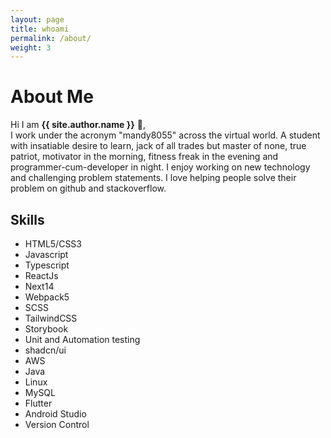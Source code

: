 ```yaml
---
layout: page
title: whoami
permalink: /about/
weight: 3
---
```


# About Me

Hi I am **{{ site.author.name }}** :cowboy_hat_face:,<br>
I work under the acronym "mandy8055" across the virtual world. A student with insatiable desire to learn, jack of all trades but master of none, true patriot, motivator in the morning, fitness freak in the evening and programmer-cum-developer in night. I enjoy working on new technology and challenging problem statements. I love helping people solve their problem on github and stackoverflow.

<!-- <div class="row">
{% include about/skills.html title="Programming Skills" source=site.data.programming-skills %}
{% include about/skills.html title="Other Skills" source=site.data.other-skills %}
</div> -->

<!-- ## **Achievements**
- Achieved Certificate of Recognition in GirlScript Summer of Code 2018
- Won **Gold** in Coding Hackathon at **Inter IIT Tech Meet 2018 and 2019**
- Achieved Certificate of Appreciation from IIT Jammu for Sports Fest 2018
- Selected in **GSoC 2019**
- Secured place in top 20 teams in Pan IIT Hackathon 2019
- Cracked JEE main and JEE Advanced 2016 -->

## Skills

- HTML5/CSS3
- Javascript
- Typescript
- ReactJs
- Next14
- Webpack5
- SCSS
- TailwindCSS
- Storybook
- Unit and Automation testing
- shadcn/ui
- AWS
- Java
- Linux
- MySQL
- Flutter
- Android Studio
- Version Control

<!-- ## **Internships**
<div class="row">
{% include about/timeline.html %}
</div> -->
